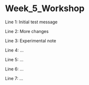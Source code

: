 # Week_5_Workshop

Line 1: Initial test message

Line 2: More changes

Line 3: Experimental note

Line 4: ...

Line 5: ...

Line 6: ...

Line 7: ...
